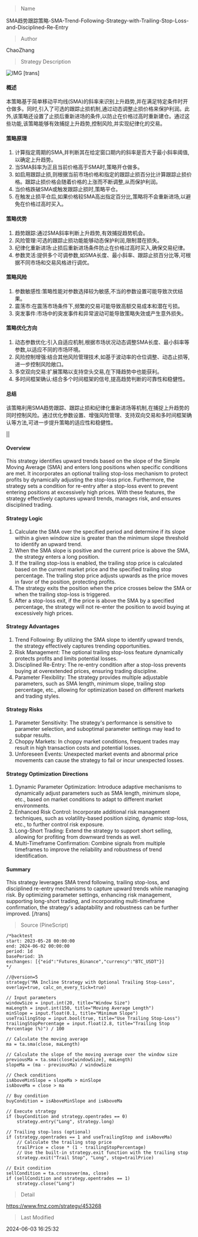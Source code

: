 
> Name

SMA趋势跟踪策略-SMA-Trend-Following-Strategy-with-Trailing-Stop-Loss-and-Disciplined-Re-Entry

> Author

ChaoZhang

> Strategy Description

![IMG](https://www.fmz.com/upload/asset/d544852eacbfdc7b69.png)
[trans]
#### 概述
本策略基于简单移动平均线(SMA)的斜率来识别上升趋势,并在满足特定条件时开仓做多。同时,引入了可选的跟踪止损机制,通过动态调整止损价格来保护利润。此外,该策略还设置了止损后重新进场的条件,以防止在价格过高时重新建仓。通过这些功能,该策略能够有效捕捉上升趋势,控制风险,并实现纪律化的交易。

#### 策略原理
1. 计算指定周期的SMA,并判断其在给定窗口期内的斜率是否大于最小斜率阈值,以确定上升趋势。
2. 当SMA斜率为正且当前价格高于SMA时,策略开仓做多。
3. 如启用跟踪止损,则根据当前市场价格和指定的跟踪止损百分比计算跟踪止损价格。跟踪止损价格会随着价格的上涨而不断调整,从而保护利润。
4. 当价格跌破SMA或触发跟踪止损时,策略平仓。
5. 在触发止损平仓后,如果价格较SMA高出指定百分比,策略将不会重新进场,以避免在价格过高时买入。

#### 策略优势
1. 趋势跟踪:通过SMA斜率判断上升趋势,有效捕捉趋势机会。
2. 风险管理:可选的跟踪止损功能能够动态保护利润,限制潜在损失。
3. 纪律化重新进场:止损后重新进场条件防止在价格过高时买入,确保交易纪律。
4. 参数灵活:提供多个可调参数,如SMA长度、最小斜率、跟踪止损百分比等,可根据不同市场和交易风格进行调优。

#### 策略风险
1. 参数敏感性:策略性能对参数选择较为敏感,不当的参数设置可能导致次优结果。
2. 震荡市:在震荡市场条件下,频繁的交易可能导致高额交易成本和潜在亏损。
3. 突发事件:市场中的突发事件和异常波动可能导致策略失效或产生意外损失。

#### 策略优化方向
1. 动态参数优化:引入自适应机制,根据市场状况动态调整SMA长度、最小斜率等参数,以适应不同的市场环境。
2. 风险控制增强:结合其他风险管理技术,如基于波动率的仓位调整、动态止损等,进一步控制风险敞口。
3. 多空双向交易:扩展策略以支持空头交易,在下降趋势中也能获利。
4. 多时间框架确认:结合多个时间框架的信号,提高趋势判断的可靠性和稳健性。

#### 总结
该策略利用SMA趋势跟踪、跟踪止损和纪律化重新进场等机制,在捕捉上升趋势的同时控制风险。通过优化参数设置、增强风险管理、支持双向交易和多时间框架确认等方法,可进一步提升策略的适应性和稳健性。

|| 

#### Overview
This strategy identifies upward trends based on the slope of the Simple Moving Average (SMA) and enters long positions when specific conditions are met. It incorporates an optional trailing stop-loss mechanism to protect profits by dynamically adjusting the stop-loss price. Furthermore, the strategy sets a condition for re-entry after a stop-loss event to prevent entering positions at excessively high prices. With these features, the strategy effectively captures upward trends, manages risk, and ensures disciplined trading.

#### Strategy Logic
1. Calculate the SMA over the specified period and determine if its slope within a given window size is greater than the minimum slope threshold to identify an upward trend.
2. When the SMA slope is positive and the current price is above the SMA, the strategy enters a long position.
3. If the trailing stop-loss is enabled, the trailing stop price is calculated based on the current market price and the specified trailing stop percentage. The trailing stop price adjusts upwards as the price moves in favor of the position, protecting profits.
4. The strategy exits the position when the price crosses below the SMA or when the trailing stop-loss is triggered.
5. After a stop-loss exit, if the price is above the SMA by a specified percentage, the strategy will not re-enter the position to avoid buying at excessively high prices.

#### Strategy Advantages
1. Trend Following: By utilizing the SMA slope to identify upward trends, the strategy effectively captures trending opportunities.
2. Risk Management: The optional trailing stop-loss feature dynamically protects profits and limits potential losses.
3. Disciplined Re-Entry: The re-entry condition after a stop-loss prevents buying at overextended prices, ensuring trading discipline.
4. Parameter Flexibility: The strategy provides multiple adjustable parameters, such as SMA length, minimum slope, trailing stop percentage, etc., allowing for optimization based on different markets and trading styles.

#### Strategy Risks
1. Parameter Sensitivity: The strategy's performance is sensitive to parameter selection, and suboptimal parameter settings may lead to subpar results.
2. Choppy Markets: In choppy market conditions, frequent trades may result in high transaction costs and potential losses.
3. Unforeseen Events: Unexpected market events and abnormal price movements can cause the strategy to fail or incur unexpected losses.

#### Strategy Optimization Directions
1. Dynamic Parameter Optimization: Introduce adaptive mechanisms to dynamically adjust parameters such as SMA length, minimum slope, etc., based on market conditions to adapt to different market environments.
2. Enhanced Risk Control: Incorporate additional risk management techniques, such as volatility-based position sizing, dynamic stop-loss, etc., to further control risk exposure.
3. Long-Short Trading: Extend the strategy to support short selling, allowing for profiting from downward trends as well.
4. Multi-Timeframe Confirmation: Combine signals from multiple timeframes to improve the reliability and robustness of trend identification.

#### Summary
This strategy leverages SMA trend following, trailing stop-loss, and disciplined re-entry mechanisms to capture upward trends while managing risk. By optimizing parameter settings, enhancing risk management, supporting long-short trading, and incorporating multi-timeframe confirmation, the strategy's adaptability and robustness can be further improved.
[/trans]



> Source (PineScript)

``` pinescript
/*backtest
start: 2023-05-28 00:00:00
end: 2024-06-02 00:00:00
period: 1d
basePeriod: 1h
exchanges: [{"eid":"Futures_Binance","currency":"BTC_USDT"}]
*/

//@version=5
strategy("MA Incline Strategy with Optional Trailing Stop-Loss", overlay=true, calc_on_every_tick=true)

// Input parameters
windowSize = input.int(20, title="Window Size")
maLength = input.int(150, title="Moving Average Length")
minSlope = input.float(0.1, title="Minimum Slope")
useTrailingStop = input.bool(true, title="Use Trailing Stop-Loss")
trailingStopPercentage = input.float(2.8, title="Trailing Stop Percentage (%)") / 100

// Calculate the moving average
ma = ta.sma(close, maLength)

// Calculate the slope of the moving average over the window size
previousMa = ta.sma(close[windowSize], maLength)
slopeMa = (ma - previousMa) / windowSize

// Check conditions
isAboveMinSlope = slopeMa > minSlope
isAboveMa = close > ma

// Buy condition
buyCondition = isAboveMinSlope and isAboveMa

// Execute strategy
if (buyCondition and strategy.opentrades == 0)
    strategy.entry("Long", strategy.long)

// Trailing stop-loss (optional)
if (strategy.opentrades == 1 and useTrailingStop and isAboveMa)
    // Calculate the trailing stop price
    trailPrice = close * (1 - trailingStopPercentage)
    // Use the built-in strategy.exit function with the trailing stop
    strategy.exit("Trail Stop", "Long", stop=trailPrice)

// Exit condition
sellCondition = ta.crossover(ma, close)
if (sellCondition and strategy.opentrades == 1)
    strategy.close("Long")

```

> Detail

https://www.fmz.com/strategy/453268

> Last Modified

2024-06-03 16:25:32
